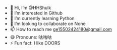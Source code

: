 - 👋 Hi, I’m @HHShulk
- 👀 I’m interested in Github
- 🌱 I’m currently learning Python
- 💞️ I’m looking to collaborate on None
- 📫 How to reach me ge15502424180@gmail.com
- 😄 Pronouns: 咕咕咕
- ⚡ Fun fact: I like DOORS

<!---
HHShulk/HHShulk is a ✨ special ✨ repository because its `README.md` (this file) appears on your GitHub profile.
You can click the Preview link to take a look at your changes.
--->
